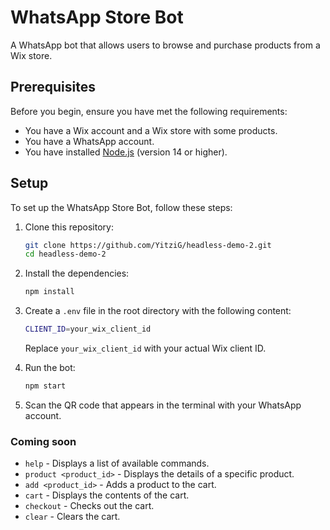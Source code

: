 # WhatsApp Store Bot

A WhatsApp bot that allows users to browse and purchase products from a Wix store.

## Prerequisites

Before you begin, ensure you have met the following requirements:

* You have a Wix account and a Wix store with some products.
* You have a WhatsApp account.
* You have installed [Node.js](https://nodejs.org/) (version 14 or higher).

## Setup

To set up the WhatsApp Store Bot, follow these steps:

1. Clone this repository:

   ```bash
   git clone https://github.com/YitziG/headless-demo-2.git
   cd headless-demo-2
   ```
2. Install the dependencies:

   ```bash
   npm install
   ```
3. Create a `.env` file in the root directory with the following content:

   ```bash
   CLIENT_ID=your_wix_client_id
   ```
   Replace `your_wix_client_id` with your actual Wix client ID.
4. Run the bot:

   ```bash
   npm start
   ```
5. Scan the QR code that appears in the terminal with your WhatsApp account.

### Coming soon

* `help` - Displays a list of available commands.
* `product <product_id>` - Displays the details of a specific product.
* `add <product_id>` - Adds a product to the cart.
* `cart` - Displays the contents of the cart.
* `checkout` - Checks out the cart.
* `clear` - Clears the cart.
